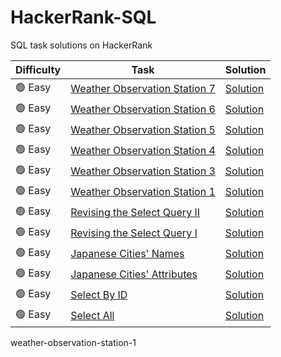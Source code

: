 # HackerRank-SQL
SQL task solutions on HackerRank


|Difficulty|Task|Solution|
|----------|----|--------|
|🟢 Easy|[Weather Observation Station 7](https://www.hackerrank.com/challenges/weather-observation-station-7)|[Solution](https://github.com/Fedorov-Nikita/HackerRank-SQL/blob/main/Easy/weather-observation-station-7.sql)|
|🟢 Easy|[Weather Observation Station 6](https://www.hackerrank.com/challenges/weather-observation-station-6)|[Solution](https://github.com/Fedorov-Nikita/HackerRank-SQL/blob/main/Easy/weather-observation-station-6.sql)|
|🟢 Easy|[Weather Observation Station 5](https://www.hackerrank.com/challenges/weather-observation-station-5)|[Solution](https://github.com/Fedorov-Nikita/HackerRank-SQL/blob/main/Easy/weather-observation-station-5.sql)|
|🟢 Easy|[Weather Observation Station 4](https://www.hackerrank.com/challenges/weather-observation-station-4)|[Solution](https://github.com/Fedorov-Nikita/HackerRank-SQL/blob/main/Easy/weather-observation-station-4.sql)|
|🟢 Easy|[Weather Observation Station 3](https://www.hackerrank.com/challenges/weather-observation-station-3)|[Solution](https://github.com/Fedorov-Nikita/HackerRank-SQL/blob/main/Easy/weather-observation-station-3.sql)| 
|🟢 Easy|[Weather Observation Station 1](https://www.hackerrank.com/challenges/weather-observation-station-1)|[Solution](https://github.com/Fedorov-Nikita/HackerRank-SQL/blob/main/Easy/weather-observation-station-1.sql)| 
|🟢 Easy|[Revising the Select Query II](https://www.hackerrank.com/challenges/revising-the-select-query-2)|[Solution](https://github.com/Fedorov-Nikita/HackerRank-SQL/blob/main/Easy/revising-the-select-query2.sql)|
|🟢 Easy|[Revising the Select Query I](https://www.hackerrank.com/challenges/revising-the-select-query)|[Solution](https://github.com/Fedorov-Nikita/HackerRank-SQL/blob/main/Easy/revising-the-select-query.sql)|
|🟢 Easy|[Japanese Cities' Names](https://www.hackerrank.com/challenges/japanese-cities-name)|[Solution](https://github.com/Fedorov-Nikita/HackerRank-SQL/blob/main/Easy/japanese-cities-name.sql)|
|🟢 Easy|[Japanese Cities' Attributes](https://www.hackerrank.com/challenges/japanese-cities-attributes)|[Solution](https://github.com/Fedorov-Nikita/HackerRank-SQL/blob/main/Easy/japanese-cities-attributes.sql)|
|🟢 Easy|[Select By ID](https://www.hackerrank.com/challenges/select-by-id)|[Solution](https://github.com/Fedorov-Nikita/HackerRank-SQL/blob/main/Easy/select-by-id.sql)|
|🟢 Easy|[Select All](https://www.hackerrank.com/challenges/select-all-sql)|[Solution](https://github.com/Fedorov-Nikita/HackerRank-SQL/blob/main/Easy/select-all-sql.sql)|

weather-observation-station-1
<!-- 
|🔴 Hard|[](https://www.hackerrank.com/challenges/)|[Solution](https://github.com/Fedorov-Nikita/HackerRank-SQL/blob/main/Hard/.sql)|
|🟠 Medium|[](https://www.hackerrank.com/challenges/)|[Solution](https://github.com/Fedorov-Nikita/HackerRank-SQL/blob/main/Medium/.sql)|
|🟢 Easy|[](https://www.hackerrank.com/challenges/)|[Solution](https://github.com/Fedorov-Nikita/HackerRank-SQL/blob/main/Easy/.sql)| 
-->
